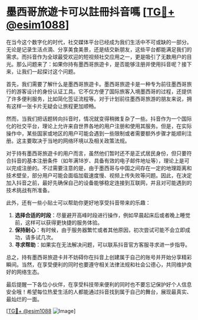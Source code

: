 # 墨西哥旅遊卡可以註冊抖音嗎 [[TG💪+ @esim1088](https://t.me/s/esim1088)]

在当今这个数字化的时代，社交媒体平台已经成为我们生活中不可或缺的一部分。无论是记录生活点滴、分享美食美景，还是结交新朋友，这些平台都能满足我们的需求。而抖音作为全球最受欢迎的短视频社交应用之一，更是吸引了无数用户的目光。那么问题来了：如果你持有墨西哥旅遊卡，是否能够注册并使用抖音呢？接下来，让我们一起探讨这个问题。

首先，我们需要了解什么是墨西哥旅遊卡。墨西哥旅遊卡是一种专为前往墨西哥旅行的游客设计的身份认证工具。它不仅方便了国际旅客入境墨西哥的过程，还提供了许多便利服务，比如简化签证流程等。对于计划前往墨西哥旅游的朋友来说，拥有这样一张卡片无疑会让旅程更加顺畅。

然而，当我们把话题转向抖音时，情况就变得稍微复杂了一些。抖音作为一个国际化的社交平台，理论上允许来自世界各地的用户注册和使用其服务。但是，在实际操作中，某些国家或地区的用户可能会遇到一些限制或者需要额外步骤才能顺利注册。这主要取决于当地的网络环境以及相关政策法规。

对于持有墨西哥旅遊卡的用户而言，虽然他们暂时还不是正式居民身份，但只要符合抖音的基本注册条件（如年满18岁、具备有效的电子邮件地址等），理论上是可以完成注册的。不过需要注意的是，由于墨西哥与中国之间存在一定的地理距离和技术壁垒，部分用户可能会面临加载速度慢、视频上传失败等问题。因此，在决定加入抖音之前，最好先确保自己的设备能够稳定连接到互联网，并且对可能遇到的技术挑战有所准备。

此外，还有一些小贴士可以帮助你更好地享受抖音带来的乐趣：

1. **选择合适的时段**：尽量避开高峰时段进行操作，例如早晨起床后或者晚上睡觉前，这样可以获得更快捷的服务体验。
2. **保持耐心**：有时候，由于服务器繁忙或者其他原因，初次尝试可能不会立即成功，请多试几次。
3. **寻求帮助**：如果实在无法解决问题，可以联系抖音官方客服寻求进一步指导。

总之，持有墨西哥旅遊卡并不妨碍你在抖音上创建属于自己的账号并开始分享精彩瞬间。当然，在享受便利的同时也要遵守相关法律法规和社会公德心，共同维护良好的网络生态。

最后提醒一下各位小伙伴，在享受科技带来便利的同时也不要忘记保护好个人信息安全哦！希望每位热爱生活的人都能通过抖音找到属于自己的舞台，展现最真实、最灿烂的一面。

[[TG💪+ @esim1088](https://t.me/s/esim1088) ![Image](https://i.postimg.cc/4NQfJmqS/Snipaste-2025-05-13-00-14-12.png)]